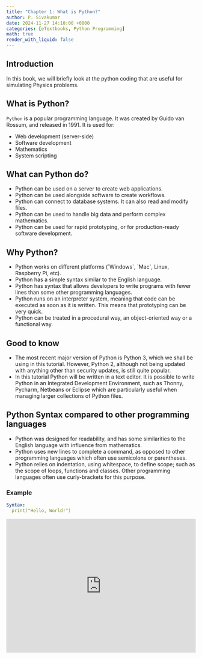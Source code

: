 ```yaml
---
title: "Chapter 1: What is Python?"
author: P. Sivakumar
date: 2024-11-27 14:10:00 +0800
categories: [eTextbooks, Python Programming]
math: true
render_with_liquid: false
---
```


## Introduction

In this book, we will briefly look at the python coding that are useful for simulating Physics problems. 
## What is Python?
`Python` is a popular programming language. It was created by Guido van Rossum, and released in 1991.
It is used for:
<ul>
  <li>Web development (server-side)</li>
  <li>Software development</li>
  <li>Mathematics</li>
  <li>System scripting</li>
</ul>


## What can Python do?

<ul>
  <li>Python can be used on a server to create web applications.</li>
  <li>Python can be used alongside software to create workflows.</li>
  <li>Python can connect to database systems. It can also read and modify files.</li>
  <li>Python can be used to handle big data and perform complex mathematics.</li>
  <li>Python can be used for rapid prototyping, or for production-ready software development.</li>
</ul>

## Why Python?

<ul>
  <li>Python works on different platforms (`Windows`, `Mac`, Linux, Raspberry Pi, etc).</li>
  <li>Python has a simple syntax similar to the English language.</li>
  <li>Python has syntax that allows developers to write programs with fewer lines than some other programming languages.</li>
  <li>Python runs on an interpreter system, meaning that code can be executed as soon as it is written. This means that prototyping can be very quick.</li>
  <li>Python can be treated in a procedural way, an object-oriented way or a functional way.</li>
</ul>

## Good to know

<ul>
  <li>The most recent major version of Python is Python 3, which we shall be using in this tutorial. However, Python 2, although not being updated with anything other than security updates, is still quite popular.</li>
  <li>In this tutorial Python will be written in a text editor. It is possible to write Python in an Integrated Development Environment, such as Thonny, Pycharm, Netbeans or Eclipse which are particularly useful when managing larger collections of Python files.</li>
 
</ul>

## Python Syntax compared to other programming languages

<ul>
  <li>Python was designed for readability, and has some similarities to the English language with influence from mathematics.</li>
  <li>Python uses new lines to complete a command, as opposed to other programming languages which often use semicolons or parentheses.</li>
  <li>Python relies on indentation, using whitespace, to define scope; such as the scope of loops, functions and classes. Other programming languages often use curly-brackets for this purpose.</li>
</ul>

### Example 

```yml
Syntax:
  print("Hello, World!")
```
<iframe src="https://trinket.io/embed/python/57becc7f99" width="100%" height="356" frameborder="0" marginwidth="0" marginheight="0" allowfullscreen>
</iframe>
